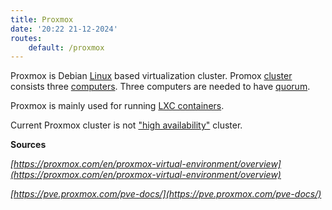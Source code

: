 ```yaml
---
title: Proxmox
date: '20:22 21-12-2024'
routes:
    default: /proxmox
---
```


Proxmox is Debian [Linux](/linux) based virtualization cluster. Promox [cluster](/https://pve.proxmox.com/pve-docs/chapter-pvecm.html) consists three [computers](/amd64-computers). Three computers are needed to have [quorum](/https://pve.proxmox.com/pve-docs/chapter-pvecm.html).

Proxmox is mainly used for running [LXC containers](/lxc).

Current Proxmox cluster is not ["high availability"](https://pve.proxmox.com/pve-docs/chapter-ha-manager.html) cluster.

**Sources**

_[https://proxmox.com/en/proxmox-virtual-environment/overview](https://proxmox.com/en/proxmox-virtual-environment/overview)_

_[https://pve.proxmox.com/pve-docs/](https://pve.proxmox.com/pve-docs/)_